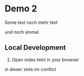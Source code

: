 # Demo 2

Some text
noch mehr text

und noch einmal 


## Local Development

1. Open index.html in your browser



in dieser zeile mr conflict